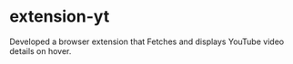# extension-yt
Developed a browser extension that Fetches and displays YouTube video details on hover.
